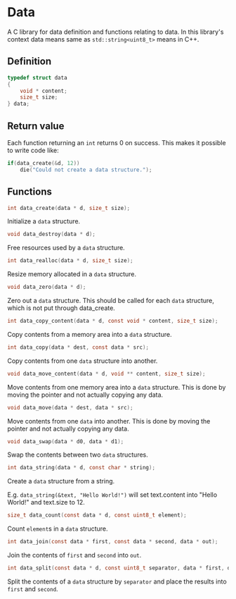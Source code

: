 # Data

A C library for data definition and functions relating to data.
In this library's context data means same as `std::string<uint8_t>` means in
C++.


## Definition

```c
typedef struct data
{
	void * content;
	size_t size;
} data;
```

## Return value

Each function returning an `int` returns 0 on success.
This makes it possible to write code like:

```c
if(data_create(&d, 12))
    die("Could not create a data structure.");
```

## Functions

```c
int data_create(data * d, size_t size);
```

Initialize a `data` structure.

```c
void data_destroy(data * d);
```

Free resources used by a `data` structure.

```c
int data_realloc(data * d, size_t size);
```

Resize memory allocated in a `data` structure.

```c
void data_zero(data * d);
```

Zero out a `data` structure.
This should be called for each `data` structure, which is not put through data_create.

```c
int data_copy_content(data * d, const void * content, size_t size);
```

Copy contents from a memory area into a `data` structure.

```c
int data_copy(data * dest, const data * src);
```

Copy contents from one `data` structure into another.

```c
void data_move_content(data * d, void ** content, size_t size);
```

Move contents from one memory area into a `data` structure.
This is done by moving the pointer and not actually copying any data.

```c
void data_move(data * dest, data * src);
```

Move contents from one `data` into another.
This is done by moving the pointer and not actually copying any data.

```c
void data_swap(data * d0, data * d1);
```

Swap the contents between two `data` structures.

```c
int data_string(data * d, const char * string);
```

Create a `data` structure from a string.

E.g. `data_string(&text, "Hello World!")`
will set text.content into "Hello World!" and text.size to 12.

```c
size_t data_count(const data * d, const uint8_t element);
```

Count `element`s in a `data` structure.

```c
int data_join(const data * first, const data * second, data * out);
```

Join the contents of `first` and `second` into `out`.

```c
int data_split(const data * d, const uint8_t separator, data * first, data * second);
```

Split the contents of a `data` structure by `separator` and place the results into `first` and `second`.
